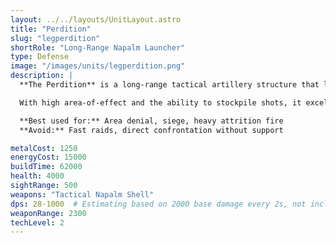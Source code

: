 ```yaml
---
layout: ../../layouts/UnitLayout.astro
title: "Perdition"
slug: "legperdition"
shortRole: "Long-Range Napalm Launcher"
type: Defense
image: "/images/units/legperdition.png"
description: |
  **The Perdition** is a long-range tactical artillery structure that launches devastating napalm shells. These shells ignite wide areas, inflicting massive burn damage over time and denying territory to enemy forces.

  With high area-of-effect and the ability to stockpile shots, it excels at softening up enemy defenses, denying choke points, and breaking large assaults before they begin.

  **Best used for:** Area denial, siege, heavy attrition fire  
  **Avoid:** Fast raids, direct confrontation without support

metalCost: 1250
energyCost: 15000
buildTime: 62000
health: 4000
sightRange: 500
weapons: "Tactical Napalm Shell"
dps: 28-1000  # Estimating based on 2000 base damage every 2s, not including burn-over-time
weaponRange: 2300
techLevel: 2
---
```

